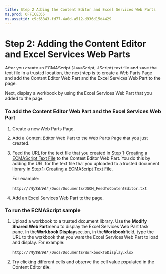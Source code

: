 ```yaml
---
title: Step 2 Adding the Content Editor and Excel Services Web Parts
ms.prod: OFFICE365
ms.assetid: c9c66843-fd77-4a0d-a512-d936d15d4429
---
```



# Step 2: Adding the Content Editor and Excel Services Web Parts

After you create an ECMAScript (JavaScript, JScript) text file and save the text file in a trusted location, the next step is to create a Web Parts Page and add the Content Editor Web Part and the Excel Services Web Part to the page. 
  
    
    

Next, display a workbook by using the Excel Services Web Part that you added to the page. 
### To add the Content Editor Web Part and the Excel Services Web Part


1. Create a new Web Parts Page. 
    
  
2. Add a Content Editor Web Part to the Web Parts Page that you just created.
    
  
3. Feed the URL for the text file that you created in  [Step 1: Creating a ECMAScript Text File](step-1-creating-a-ecmascript-text-file.md) to the Content Editor Web Part. You do this by adding the URL for the text file that you uploaded to a trusted document library in [Step 1: Creating a ECMAScript Text File](step-1-creating-a-ecmascript-text-file.md). 
    
    For example: 
    
     `http://` _myserver_ `/Docs/Documents/JSOM_FeedToContentEditor.txt`
    
  
4. Add an Excel Services Web Part to the page.
    
  

### To run the ECMAScript sample


1. Upload a workbook to a trusted document library. Use the **Modify Shared Web Part**menu to display the Excel Services Web Part task pane. In the**Workbook Display**section, in the**Workbook**field, type the URL to the workbook that you want the Excel Services Web Part to load and display. For example:
    
     `http://` _myserver_ `/Docs/Documents/WorkbookToDisplay.xlsx`
    
  
2. Try clicking different cells and observe the cell value populated in the Content Editor **div**. 
    
  

